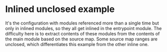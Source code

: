 Inlined unclosed example
========================

It's the configuration with modules referenced more than a single time but only
in inlined modules, so they all get inlined in the entrypoint module.
The difficulty here is to extract contents of these modules from the contents
of the main module based on the source map. Some source map ranges are unclosed,
which differentiates this example from the other inline one.
